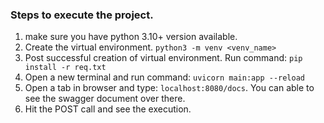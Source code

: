 ### Steps to execute the project.
1. make sure you have python 3.10+ version available.
2. Create the virtual environment. ```python3 -m venv <venv_name>```
3. Post successful creation of virtual environment. Run command: ```pip install -r req.txt```
4. Open a new terminal and run command: ```uvicorn main:app --reload```
5. Open a tab in browser and type: ```localhost:8080/docs```. You can able to see the swagger document over there.
6. Hit the POST call and see the execution.
